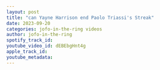 ```yaml
---
layout: post
title: "can Yayne Harrison end Paolo Triassi's Streak"
date: 2023-09-20
categories: jofo-in-the-ring videos
author: jofo-in-the-ring
spotify_track_id: 
youtube_video_id: dEBEbgHnt4g
apple_track_id: 
youtube_metadata: 
---
```

